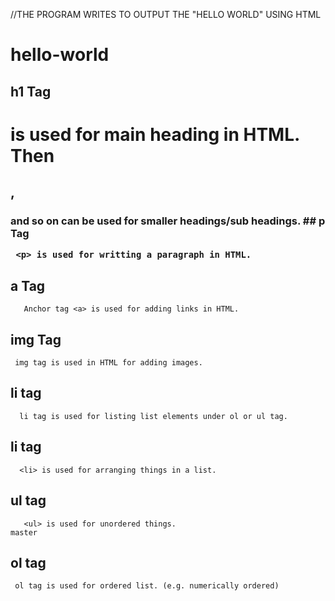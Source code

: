 //THE PROGRAM WRITES TO OUTPUT THE "HELLO WORLD" USING HTML
# hello-world
## h1 Tag
  <h1> is used for main heading in HTML. Then <h2>, <h3> and so on can be used for smaller headings/sub headings.
## p Tag 

     <p> is used for writting a paragraph in HTML.
     
## a Tag
       Anchor tag <a> is used for adding links in HTML.

## img Tag
     img tag is used in HTML for adding images.

## li tag
      li tag is used for listing list elements under ol or ul tag.

 ## li tag
      <li> is used for arranging things in a list.

      
  ## ul tag
       <ul> is used for unordered things.
    master
    
 ## ol tag
     ol tag is used for ordered list. (e.g. numerically ordered)
